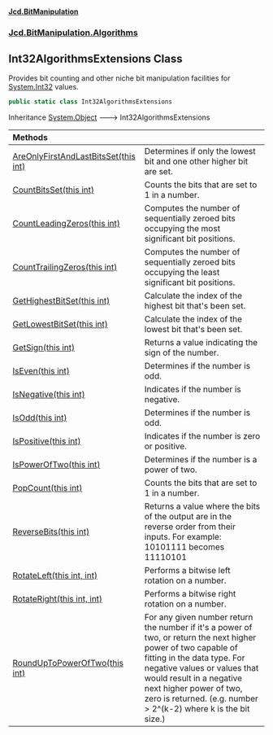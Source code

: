 #### [Jcd.BitManipulation](index 'index')

### [Jcd.BitManipulation.Algorithms](Jcd.BitManipulation.Algorithms 'Jcd.BitManipulation.Algorithms')

## Int32AlgorithmsExtensions Class

Provides bit counting and other niche bit manipulation facilities
for [System.Int32](https://docs.microsoft.com/en-us/dotnet/api/System.Int32 'System.Int32') values.

```csharp
public static class Int32AlgorithmsExtensions
```

Inheritance [System.Object](https://docs.microsoft.com/en-us/dotnet/api/System.Object 'System.Object') &#129106; Int32AlgorithmsExtensions

| Methods                                                                                                                                                                                                                                 |                                                                                                                                                                                                                                                                                                                       |
|:----------------------------------------------------------------------------------------------------------------------------------------------------------------------------------------------------------------------------------------|:----------------------------------------------------------------------------------------------------------------------------------------------------------------------------------------------------------------------------------------------------------------------------------------------------------------------|
| [AreOnlyFirstAndLastBitsSet(this int)](Jcd.BitManipulation.Algorithms.Int32AlgorithmsExtensions.AreOnlyFirstAndLastBitsSet(thisint) 'Jcd.BitManipulation.Algorithms.Int32AlgorithmsExtensions.AreOnlyFirstAndLastBitsSet(this int)') | Determines if only the lowest bit and one other higher bit are set.                                                                                                                                                                                                                                                   |
| [CountBitsSet(this int)](Jcd.BitManipulation.Algorithms.Int32AlgorithmsExtensions.CountBitsSet(thisint) 'Jcd.BitManipulation.Algorithms.Int32AlgorithmsExtensions.CountBitsSet(this int)')                                           | Counts the bits that are set to 1 in a number.                                                                                                                                                                                                                                                                        |
| [CountLeadingZeros(this int)](Jcd.BitManipulation.Algorithms.Int32AlgorithmsExtensions.CountLeadingZeros(thisint) 'Jcd.BitManipulation.Algorithms.Int32AlgorithmsExtensions.CountLeadingZeros(this int)')                            | Computes the number of sequentially zeroed bits occupying the most significant bit positions.                                                                                                                                                                                                                     |
| [CountTrailingZeros(this int)](Jcd.BitManipulation.Algorithms.Int32AlgorithmsExtensions.CountTrailingZeros(thisint) 'Jcd.BitManipulation.Algorithms.Int32AlgorithmsExtensions.CountTrailingZeros(this int)')                         | Computes the number of sequentially zeroed bits occupying the least significant bit positions.                                                                                                                                                                                                                    |
| [GetHighestBitSet(this int)](Jcd.BitManipulation.Algorithms.Int32AlgorithmsExtensions.GetHighestBitSet(thisint) 'Jcd.BitManipulation.Algorithms.Int32AlgorithmsExtensions.GetHighestBitSet(this int)')                               | Calculate the index of the highest bit that's been set.                                                                                                                                                                                                                                                               |
| [GetLowestBitSet(this int)](Jcd.BitManipulation.Algorithms.Int32AlgorithmsExtensions.GetLowestBitSet(thisint) 'Jcd.BitManipulation.Algorithms.Int32AlgorithmsExtensions.GetLowestBitSet(this int)')                                  | Calculate the index of the lowest bit that's been set.                                                                                                                                                                                                                                                                |
| [GetSign(this int)](Jcd.BitManipulation.Algorithms.Int32AlgorithmsExtensions.GetSign(thisint) 'Jcd.BitManipulation.Algorithms.Int32AlgorithmsExtensions.GetSign(this int)')                                                          | Returns a value indicating the sign of the number.                                                                                                                                                                                                                                                                    |
| [IsEven(this int)](Jcd.BitManipulation.Algorithms.Int32AlgorithmsExtensions.IsEven(thisint) 'Jcd.BitManipulation.Algorithms.Int32AlgorithmsExtensions.IsEven(this int)')                                                             | Determines if the number is odd.                                                                                                                                                                                                                                                                                      |
| [IsNegative(this int)](Jcd.BitManipulation.Algorithms.Int32AlgorithmsExtensions.IsNegative(thisint) 'Jcd.BitManipulation.Algorithms.Int32AlgorithmsExtensions.IsNegative(this int)')                                                 | Indicates if the number is negative.                                                                                                                                                                                                                                                                                  |
| [IsOdd(this int)](Jcd.BitManipulation.Algorithms.Int32AlgorithmsExtensions.IsOdd(thisint) 'Jcd.BitManipulation.Algorithms.Int32AlgorithmsExtensions.IsOdd(this int)')                                                                | Determines if the number is odd.                                                                                                                                                                                                                                                                                      |
| [IsPositive(this int)](Jcd.BitManipulation.Algorithms.Int32AlgorithmsExtensions.IsPositive(thisint) 'Jcd.BitManipulation.Algorithms.Int32AlgorithmsExtensions.IsPositive(this int)')                                                 | Indicates if the number is zero or positive.                                                                                                                                                                                                                                                                          |
| [IsPowerOfTwo(this int)](Jcd.BitManipulation.Algorithms.Int32AlgorithmsExtensions.IsPowerOfTwo(thisint) 'Jcd.BitManipulation.Algorithms.Int32AlgorithmsExtensions.IsPowerOfTwo(this int)')                                           | Determines if the number is a power of two.                                                                                                                                                                                                                                                                           |
| [PopCount(this int)](Jcd.BitManipulation.Algorithms.Int32AlgorithmsExtensions.PopCount(thisint) 'Jcd.BitManipulation.Algorithms.Int32AlgorithmsExtensions.PopCount(this int)')                                                       | Counts the bits that are set to 1 in a number.                                                                                                                                                                                                                                                                        |
| [ReverseBits(this int)](Jcd.BitManipulation.Algorithms.Int32AlgorithmsExtensions.ReverseBits(thisint) 'Jcd.BitManipulation.Algorithms.Int32AlgorithmsExtensions.ReverseBits(this int)')                                              | Returns a value where the bits of the output are in the reverse order from their inputs. For example: 10101111 becomes 11110101                                                                                                                                                                                   |
| [RotateLeft(this int, int)](Jcd.BitManipulation.Algorithms.Int32AlgorithmsExtensions.RotateLeft(thisint,int) 'Jcd.BitManipulation.Algorithms.Int32AlgorithmsExtensions.RotateLeft(this int, int)')                                   | Performs a bitwise left rotation on a number.                                                                                                                                                                                                                                                                         |
| [RotateRight(this int, int)](Jcd.BitManipulation.Algorithms.Int32AlgorithmsExtensions.RotateRight(thisint,int) 'Jcd.BitManipulation.Algorithms.Int32AlgorithmsExtensions.RotateRight(this int, int)')                                | Performs a bitwise right rotation on a number.                                                                                                                                                                                                                                                                        |
| [RoundUpToPowerOfTwo(this int)](Jcd.BitManipulation.Algorithms.Int32AlgorithmsExtensions.RoundUpToPowerOfTwo(thisint) 'Jcd.BitManipulation.Algorithms.Int32AlgorithmsExtensions.RoundUpToPowerOfTwo(this int)')                      | For any given number return the number if it's a power of two, or return the next higher power of two capable of fitting in the data type. For negative values or values that would result in a negative next higher power of two, zero is returned. (e.g. number > 2^(k-2) where k is the bit size.) |
